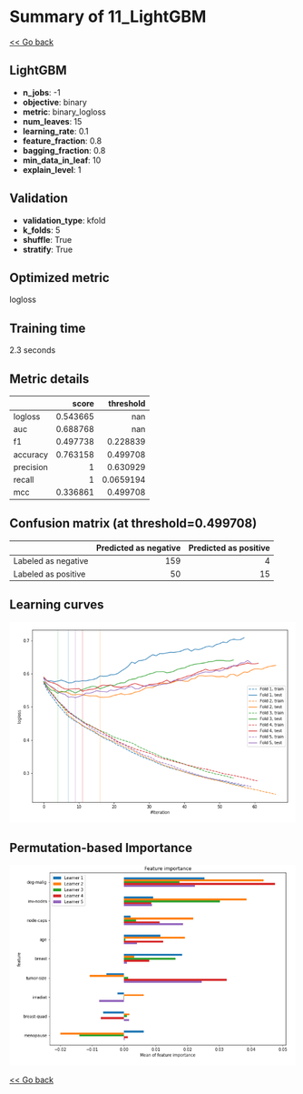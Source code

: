 # Summary of 11_LightGBM

[<< Go back](../README.md)


## LightGBM
- **n_jobs**: -1
- **objective**: binary
- **metric**: binary_logloss
- **num_leaves**: 15
- **learning_rate**: 0.1
- **feature_fraction**: 0.8
- **bagging_fraction**: 0.8
- **min_data_in_leaf**: 10
- **explain_level**: 1

## Validation
 - **validation_type**: kfold
 - **k_folds**: 5
 - **shuffle**: True
 - **stratify**: True

## Optimized metric
logloss

## Training time

2.3 seconds

## Metric details
|           |    score |   threshold |
|:----------|---------:|------------:|
| logloss   | 0.543665 | nan         |
| auc       | 0.688768 | nan         |
| f1        | 0.497738 |   0.228839  |
| accuracy  | 0.763158 |   0.499708  |
| precision | 1        |   0.630929  |
| recall    | 1        |   0.0659194 |
| mcc       | 0.336861 |   0.499708  |


## Confusion matrix (at threshold=0.499708)
|                     |   Predicted as negative |   Predicted as positive |
|:--------------------|------------------------:|------------------------:|
| Labeled as negative |                     159 |                       4 |
| Labeled as positive |                      50 |                      15 |

## Learning curves
![Learning curves](learning_curves.png)

## Permutation-based Importance
![Permutation-based Importance](permutation_importance.png)

[<< Go back](../README.md)
